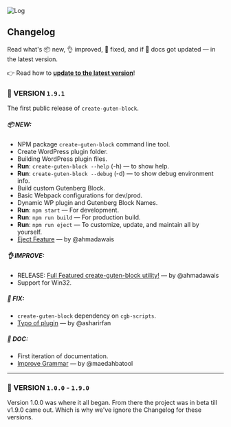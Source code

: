 ![Log](http://on.ahmda.ws/osUz/c)

## Changelog

Read what's 📦 new, 👌 improved, 🐛 fixed, and  if 📖 docs got updated — in the latest version.


👉  Read how to [**update to the latest version**](https://github.com/ahmadawais/create-guten-block#updating-to-new-releases)!

### 🦁 VERSION `1.9.1`

The first public release of `create-guten-block`.

##### 📦 NEW:

- NPM package `create-guten-block` command line tool.
- Create WordPress plugin folder.
- Building WordPress plugin files.
- **Run**: `create-guten-block --help` (-h) — to show help.
- **Run**: `create-guten-block --debug` (-d) — to show debug environment info.
- Build custom Gutenberg Block.
- Basic Webpack configurations for dev/prod.
- Dynamic WP plugin and Gutenberg Block Names.
- **Run**: `npm start` — For development.
- **Run**: `npm run build` — For production build.
- **Run**: `npm run eject` — To customize, update, and maintain all by yourself.
- [Eject Feature](https://github.com/ahmadawais/create-guten-block/pull/1) — by @ahmadawais

##### 👌 IMPROVE:

- RELEASE: [Full Featured create-guten-block utility!](https://github.com/ahmadawais/create-guten-block/pull/3) — by @ahmadawais
- Support for Win32.

##### 🐛 FIX:

- `create-guten-block` dependency on `cgb-scripts`.
- [Typo of plugin](https://github.com/ahmadawais/create-guten-block/pull/8) — by @asharirfan

##### 📖 DOC:

- First iteration of documentation.
- [Improve Grammar](https://github.com/ahmadawais/create-guten-block/pull/4) — by @maedahbatool

---


### 🐨 VERSION `1.0.0` - `1.9.0`
Version 1.0.0 was where it all began. From there the project was in beta till v1.9.0 came out. Which is why we've ignore the Changelog for these versions.
